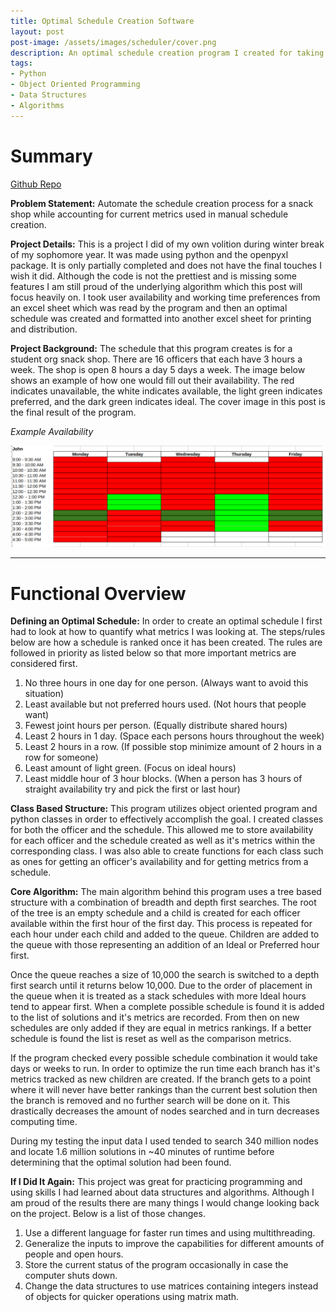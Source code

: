 ```yaml
---
title: Optimal Schedule Creation Software
layout: post
post-image: /assets/images/scheduler/cover.png
description: An optimal schedule creation program I created for taking availability data from a spreadsheet and creating a snack shop schedule for a student organization.
tags:
- Python
- Object Oriented Programming
- Data Structures
- Algorithms
---
```

# Summary

[Github Repo](https://github.com/jbliv/auto_schedule_maker.git)

**Problem Statement:** Automate the schedule creation process for a snack shop while accounting for current metrics used in manual schedule creation.

**Project Details:** This is a project I did of my own volition during winter break of my sophomore year. It was made using python and the openpyxl package. It is only partially completed and does not have the final touches I wish it did. Although the code is not the prettiest and is missing some features I am still proud of the underlying algorithm which this post will focus heavily on. I took user availability and working time preferences from an excel sheet which was read by the program and then an optimal schedule was created and formatted into another excel sheet for printing and distribution. 

**Project Background:** The schedule that this program creates is for a student org snack shop. There are 16 officers that each have 3 hours a week. The shop is open 8 hours a day 5 days a week. The image below shows an example of how one would fill out their availability. The red indicates unavailable, the white indicates available, the light green indicates preferred, and the dark green indicates ideal. The cover image in this post is the final result of the program.

*Example Availability*

<img src="/assets/images/scheduler/availability.png" width="1000" height="200" style="max-width: 100%; height: auto;" alt="Sample Availability">

---
# Functional Overview

**Defining an Optimal Schedule:** In order to create an optimal schedule I first had to look at how to quantify what metrics I was looking at. The steps/rules below are how a schedule is ranked once it has been created. The rules are followed in priority as listed below so that more important metrics are considered first.

1. No three hours in one day for one person. (Always want to avoid this situation)
2. Least available but not preferred hours used. (Not hours that people want)
3. Fewest joint hours per person. (Equally distribute shared hours)
4. Least 2 hours in 1 day. (Space each persons hours throughout the week)
5. Least 2 hours in a row. (If possible stop minimize amount of 2 hours in a row for someone)
6. Least amount of light green. (Focus on ideal hours)
7. Least middle hour of 3 hour blocks. (When a person has 3 hours of straight availability try and pick the first or last hour)

**Class Based Structure:** This program utilizes object oriented program and python classes in order to effectively accomplish the goal. I created classes for both the officer and the schedule. This allowed me to store availability for each officer and the schedule created as well as it's metrics within the corresponding class. I was also able to create functions for each class such as ones for getting an officer's availability and for getting metrics from a schedule. 

**Core Algorithm:** The main algorithm behind this program uses a tree based structure with a combination of breadth and depth first searches. The root of the tree is an empty schedule and a child is created for each officer available within the first hour of the first day. This process is repeated for each hour under each child and added to the queue. Children are added to the queue with those representing an addition of an Ideal or Preferred hour first. 

Once the queue reaches a size of 10,000 the search is switched to a depth first search until it returns below 10,000. Due to the order of placement in the queue when it is treated as a stack schedules with more Ideal hours tend to appear first. When a complete possible schedule is found it is added to the list of solutions and it's metrics are recorded. From then on new schedules are only added if they are equal in metrics rankings. If a better schedule is found the list is reset as well as the comparison metrics.

If the program checked every possible schedule combination it would take days or weeks to run. In order to optimize the run time each branch has it's metrics tracked as new children are created. If the branch gets to a point where it will never have better rankings than the current best solution then the branch is removed and no further search will be done on it. This drastically decreases the amount of nodes searched and in turn decreases computing time. 

During my testing the input data I used tended to search 340 million nodes and locate 1.6 million solutions in ~40 minutes of runtime before determining that the optimal solution had been found.

**If I Did It Again:** This project was great for practicing programming and using skills I had learned about data structures and algorithms. Although I am proud of the results there are many things I would change looking back on the project. Below is a list of those changes.

1. Use a different language for faster run times and using multithreading.
2. Generalize the inputs to improve the capabilities for different amounts of people and open hours.
3. Store the current status of the program occasionally in case the computer shuts down.
4. Change the data structures to use matrices containing integers instead of objects for quicker operations using matrix math.

